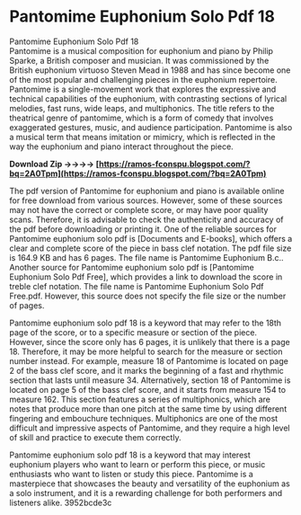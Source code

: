 # Pantomime Euphonium Solo Pdf 18
 
 Pantomime Euphonium Solo Pdf 18     
Pantomime is a musical composition for euphonium and piano by Philip Sparke, a British composer and musician. It was commissioned by the British euphonium virtuoso Steven Mead in 1988 and has since become one of the most popular and challenging pieces in the euphonium repertoire. Pantomime is a single-movement work that explores the expressive and technical capabilities of the euphonium, with contrasting sections of lyrical melodies, fast runs, wide leaps, and multiphonics. The title refers to the theatrical genre of pantomime, which is a form of comedy that involves exaggerated gestures, music, and audience participation. Pantomime is also a musical term that means imitation or mimicry, which is reflected in the way the euphonium and piano interact throughout the piece.
 
**Download Zip ->->->-> [https://ramos-fconspu.blogspot.com/?bq=2A0Tpm](https://ramos-fconspu.blogspot.com/?bq=2A0Tpm)**


     
The pdf version of Pantomime for euphonium and piano is available online for free download from various sources. However, some of these sources may not have the correct or complete score, or may have poor quality scans. Therefore, it is advisable to check the authenticity and accuracy of the pdf before downloading or printing it. One of the reliable sources for Pantomime euphonium solo pdf is [Documents and E-books], which offers a clear and complete score of the piece in bass clef notation. The pdf file size is 164.9 KB and has 6 pages. The file name is Pantomime Euphonium B.c.. Another source for Pantomime euphonium solo pdf is [Pantomime Euphonium Solo Pdf Free], which provides a link to download the score in treble clef notation. The file name is Pantomime Euphonium Solo Pdf Free.pdf. However, this source does not specify the file size or the number of pages.
     
Pantomime euphonium solo pdf 18 is a keyword that may refer to the 18th page of the score, or to a specific measure or section of the piece. However, since the score only has 6 pages, it is unlikely that there is a page 18. Therefore, it may be more helpful to search for the measure or section number instead. For example, measure 18 of Pantomime is located on page 2 of the bass clef score, and it marks the beginning of a fast and rhythmic section that lasts until measure 34. Alternatively, section 18 of Pantomime is located on page 5 of the bass clef score, and it starts from measure 154 to measure 162. This section features a series of multiphonics, which are notes that produce more than one pitch at the same time by using different fingering and embouchure techniques. Multiphonics are one of the most difficult and impressive aspects of Pantomime, and they require a high level of skill and practice to execute them correctly.

Pantomime euphonium solo pdf 18 is a keyword that may interest euphonium players who want to learn or perform this piece, or music enthusiasts who want to listen or study this piece. Pantomime is a masterpiece that showcases the beauty and versatility of the euphonium as a solo instrument, and it is a rewarding challenge for both performers and listeners alike.
 3952bcde3c
 

